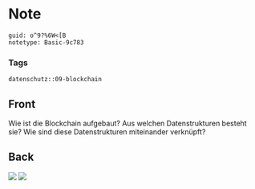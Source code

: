# Note
```
guid: o^9?%6W<[B
notetype: Basic-9c783
```

### Tags
```
datenschutz::09-blockchain
```

## Front
Wie ist die Blockchain aufgebaut? Aus welchen Datenstrukturen besteht sie? Wie sind diese Datenstrukturen miteinander verknüpft?

## Back
<img src="paste-01a511eb656c71cb26b1a9dc2dd2a722f25e8334.jpg">
<img src="paste-da419df68eaae4c2dfef94319e7f16ec3320be40.jpg">
